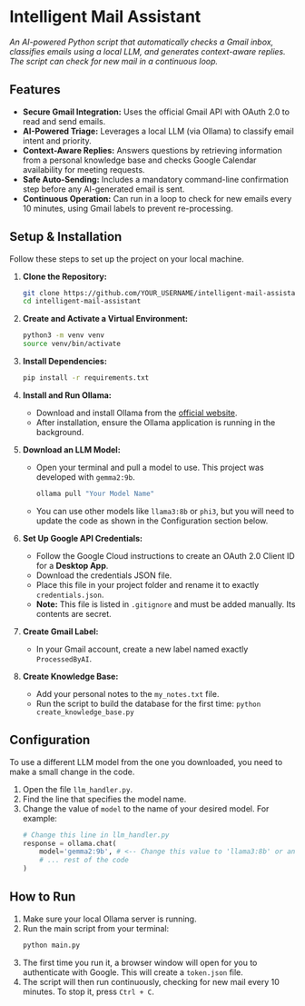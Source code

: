 # Intelligent Mail Assistant

*An AI-powered Python script that automatically checks a Gmail inbox, classifies emails using a local LLM, and generates context-aware replies. The script can check for new mail in a continuous loop.*

## Features

  - **Secure Gmail Integration:** Uses the official Gmail API with OAuth 2.0 to read and send emails.
  - **AI-Powered Triage:** Leverages a local LLM (via Ollama) to classify email intent and priority.
  - **Context-Aware Replies:** Answers questions by retrieving information from a personal knowledge base and checks Google Calendar availability for meeting requests.
  - **Safe Auto-Sending:** Includes a mandatory command-line confirmation step before any AI-generated email is sent.
  - **Continuous Operation:** Can run in a loop to check for new emails every 10 minutes, using Gmail labels to prevent re-processing.

## Setup & Installation

Follow these steps to set up the project on your local machine.

1.  **Clone the Repository:**

    ```bash
    git clone https://github.com/YOUR_USERNAME/intelligent-mail-assistant.git
    cd intelligent-mail-assistant
    ```

2.  **Create and Activate a Virtual Environment:**

    ```bash
    python3 -m venv venv
    source venv/bin/activate
    ```

3.  **Install Dependencies:**

    ```bash
    pip install -r requirements.txt
    ```

4.  **Install and Run Ollama:**

      - Download and install Ollama from the [official website](https://ollama.com/).
      - After installation, ensure the Ollama application is running in the background.

5.  **Download an LLM Model:**

      - Open your terminal and pull a model to use. This project was developed with `gemma2:9b`.
        ```bash
        ollama pull "Your Model Name"
        ```
      - You can use other models like `llama3:8b` or `phi3`, but you will need to update the code as shown in the Configuration section below.

6.  **Set Up Google API Credentials:**

      - Follow the Google Cloud instructions to create an OAuth 2.0 Client ID for a **Desktop App**.
      - Download the credentials JSON file.
      - Place this file in your project folder and rename it to exactly `credentials.json`.
      - **Note:** This file is listed in `.gitignore` and must be added manually. Its contents are secret.

7.  **Create Gmail Label:**

      - In your Gmail account, create a new label named exactly `ProcessedByAI`.

8.  **Create Knowledge Base:**

      - Add your personal notes to the `my_notes.txt` file.
      - Run the script to build the database for the first time: `python create_knowledge_base.py`

##  Configuration

To use a different LLM model from the one you downloaded, you need to make a small change in the code.

1.  Open the file `llm_handler.py`.
2.  Find the line that specifies the model name.
3.  Change the value of `model` to the name of your desired model. For example:
    ```python
    # Change this line in llm_handler.py
    response = ollama.chat(
        model='gemma2:9b', # <-- Change this value to 'llama3:8b' or another model
        # ... rest of the code
    )
    ```

##  How to Run

1.  Make sure your local Ollama server is running.
2.  Run the main script from your terminal:
    ```bash
    python main.py
    ```
3.  The first time you run it, a browser window will open for you to authenticate with Google. This will create a `token.json` file.
4.  The script will then run continuously, checking for new mail every 10 minutes. To stop it, press `Ctrl + C`.
